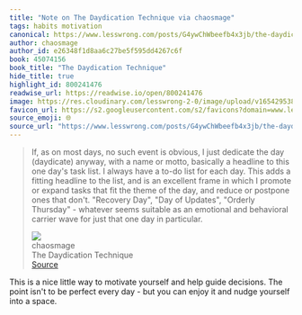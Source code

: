 ```yaml
---
title: "Note on The Daydication Technique via chaosmage"
tags: habits motivation
canonical: https://www.lesswrong.com/posts/G4ywChWbeefb4x3jb/the-daydication-technique
author: chaosmage
author_id: e26348f1d8aa6c27be5f595dd4267c6f
book: 45074156
book_title: "The Daydication Technique"
hide_title: true
highlight_id: 800241476
readwise_url: https://readwise.io/open/800241476
image: https://res.cloudinary.com/lesswrong-2-0/image/upload/v1654295382/new_mississippi_river_fjdmww.jpg
favicon_url: https://s2.googleusercontent.com/s2/favicons?domain=www.lesswrong.com
source_emoji: 🌐
source_url: "https://www.lesswrong.com/posts/G4ywChWbeefb4x3jb/the-daydication-technique#:~:text=If%2C%20as%20on,day%20in%20particular."
---
```


> If, as on most days, no such event is obvious, I just dedicate the day (daydicate) anyway, with a name or motto, basically a headline to this one day's task list. I always have a to-do list for each day. This adds a fitting headline to the list, and is an excellent frame in which I promote or expand tasks that fit the theme of the day, and reduce or postpone ones that don't. "Recovery Day", "Day of Updates", "Orderly Thursday" - whatever seems suitable as an emotional and behavioral carrier wave for just that one day in particular.
> <div class="quoteback-footer"><div class="quoteback-avatar"><img class="mini-favicon" src="https://s2.googleusercontent.com/s2/favicons?domain=www.lesswrong.com"></div><div class="quoteback-metadata"><div class="metadata-inner"><span style="display:none">FROM:</span><div aria-label="chaosmage" class="quoteback-author"> chaosmage</div><div aria-label="The Daydication Technique" class="quoteback-title"> The Daydication Technique</div></div></div><div class="quoteback-backlink"><a target="_blank" aria-label="go to the full text of this quotation" rel="noopener" href="https://www.lesswrong.com/posts/G4ywChWbeefb4x3jb/the-daydication-technique#:~:text=If%2C%20as%20on,day%20in%20particular." class="quoteback-arrow"> Source</a></div></div>

This is a nice little way to motivate yourself and help guide decisions. The point isn't to be perfect every day - but you can enjoy it and nudge yourself into a space.